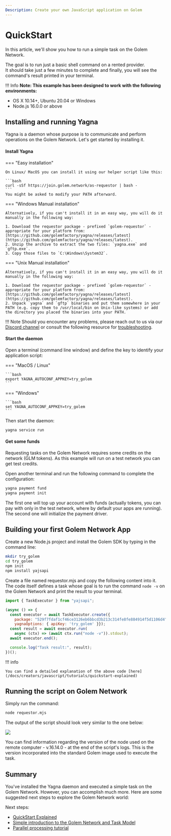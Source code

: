 ```yaml
---
Description: Create your own JavaScript application on Golem
---
```


# QuickStart

In this article, we'll show you how to run a simple task on the Golem Network. 

The goal is to run just a basic shell command on a rented provider.  
It should take just a few minutes to complete and finally, you will see the command's result printed in your terminal. 


!!! Info
    **Note: This example has been designed to work with the following environments:**

* OS X 10.14+, Ubuntu 20.04 or Windows
* Node.js 16.0.0 or above
    

## Installing and running Yagna 

Yagna is a daemon whose purpose is to communicate and perform operations on the Golem Network. Let's get started by installing it.

#### Install Yagna

=== "Easy installation"
    
    On Linux/ MacOS you can install it using our helper script like this:
    
    ```bash
    curl -sSf https://join.golem.network/as-requestor | bash -
    ```
    You might be asked to modify your PATH afterward.

=== "Windows Manual installation"

    Alternatively, if you can't install it in an easy way, you will do it manually in the following way:
    
    1. Download the requestor package - prefixed `golem-requestor` - appropriate for your platform from: [https://github.com/golemfactory/yagna/releases/latest](https://github.com/golemfactory/yagna/releases/latest).
    2. Unzip the archive to extract the two files: `yagna.exe` and `gftp.exe`.
    3. Copy those files to `C:\Windows\System32`.

=== "Unix Manual installation"

    Alternatively, if you can't install it in an easy way, you will do it manually in the following way:
    
    1. Download the requestor package - prefixed `golem-requestor` - appropriate for your platform from: [https://github.com/golemfactory/yagna/releases/latest](https://github.com/golemfactory/yagna/releases/latest).
    2. Unpack `yagna` and `gftp` binaries and put them somewhere in your PATH (e.g. copy them to /usr/local/bin on Unix-like systems) or add the directory you placed the binaries into your PATH.
   


!!! Note
    Should you encounter any problems, please reach out to us via our [Discord channel](https://chat.golem.network/) or consult the following resource for [troubleshooting](/docs/creators/javascript/guides/troubleshooting).

#### Start the daemon

Open a terminal (command line window) and  define the key to identify your application script:

=== "MacOS / Linux"

   
    ```bash
    export YAGNA_AUTOCONF_APPKEY=try_golem
    ```

=== "Windows"

    
    ```bash
    set YAGNA_AUTOCONF_APPKEY=try_golem
    ```

Then start the daemon:

```bash
yagna service run
```




#### Get some funds

Requesting tasks on the Golem Network requires some credits on the network (GLM tokens). 
As this example will run on a test network you can get test credits.

Open another terminal and run the following command to complete the configuration:

```bash
yagna payment fund
yagna payment init
```
The first one will top up your account with funds (actually tokens, you can pay with only in the test network, where by default your apps are running). 
The second one will initialize the payment driver.



## Building your first Golem Network App 


Create a new Node.js project and install the Golem SDK by typing in the command line:

```bash
mkdir try_golem
cd try_golem
npm init
npm install yajsapi
```

Create a file named requestor.mjs and copy the following content into it. The code itself defines a task whose goal is to run the command `node -v` on the Golem Network and print the result to your terminal.

```js
import { TaskExecutor } from "yajsapi";

(async () => {
  const executor = await TaskExecutor.create({
    package: "529f7fdaf1cf46ce3126eb6bbcd3b213c314fe8fe884914f5d1106d4",    
    yagnaOptions: { apiKey: 'try_golem' }});
  const result = await executor.run(
    async (ctx) => (await ctx.run("node -v")).stdout);
  await executor.end();

  console.log("Task result:", result);
})();
```

!!! info

    You can find a detailed explanation of the above code [here](/docs/creators/javascript/tutorials/quickstart-explained)


## Running the script on Golem Network

Simply run the command:

```bash
node requestor.mjs
```

The output of the script should look very similar to the one below:

![](/assets/js-tutorial-05.gif)

You can find information regarding the version of the node used on the remote computer - v.16.14.0 - at the end of the script's logs. This is the version incorporated into the standard Golem image used to execute the task.

## Summary

You've installed the Yagna daemon and executed a simple task on the Golem Network.
However, you can accomplish much more. Here are some suggested next steps to explore the Golem Network world:

Next steps:

* [QuickStart Explained](/docs/creators/javascript/tutorials/quickstart-explained)
* [Simple introduction to the Golem Network and Task Model](/docs/creators/javascript/guides/task-model)
* [Parallel processing tutorial](/docs/creators/javascript/tutorials/running-parallel-tasks)


